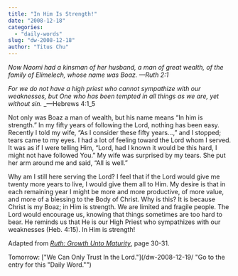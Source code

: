 ```yaml
---
title: "In Him Is Strength!"
date: "2008-12-18"
categories: 
  - "daily-words"
slug: "dw-2008-12-18"
author: "Titus Chu"
---
```


_Now Naomi had a kinsman of her husband, a man of great wealth, of the family of Elimelech, whose name was Boaz. —Ruth 2:1_

_For we do not have a high priest who cannot sympathize with our weaknesses, but One who has been tempted in all things as we are, yet without sin._ _—Hebrews 4:1_5

Not only was Boaz a man of wealth, but his name means “In him is strength.” In my fifty years of following the Lord, nothing has been easy. Recently I told my wife, “As I consider these fifty years...,” and I stopped; tears came to my eyes. I had a lot of feeling toward the Lord whom I served. It was as if I were telling Him, “Lord, had I known it would be this hard, I might not have followed You.” My wife was surprised by my tears. She put her arm around me and said, “All is well.”

Why am I still here serving the Lord? I feel that if the Lord would give me twenty more years to live, I would give them all to Him. My desire is that in each remaining year I might be more and more productive, of more value, and more of a blessing to the Body of Christ. Why is this? It is because Christ is my Boaz; in Him is strength. We are limited and fragile people. The Lord would encourage us, knowing that things sometimes are too hard to bear. He reminds us that He is our High Priest who sympathizes with our weaknesses (Heb. 4:15). In Him is strength!

Adapted from _[Ruth: Growth Unto Maturity](/book-ruth/ "Go to the entry for this book.")_, page 30-31.

Tomorrow: ["We Can Only Trust In the Lord."](/dw-2008-12-19/ "Go to the entry for this "Daily Word."")
